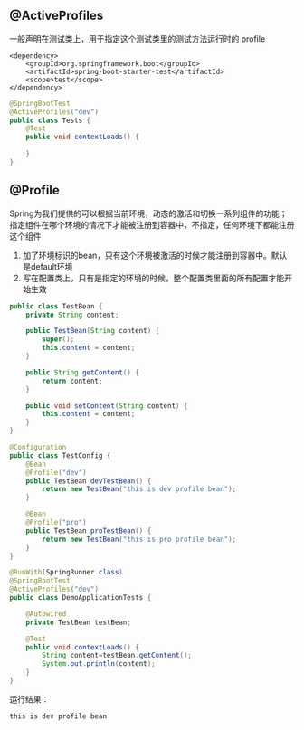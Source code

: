 ## @ActiveProfiles

一般声明在测试类上，用于指定这个测试类里的测试方法运行时的 profile

```mysql
<dependency>
    <groupId>org.springframework.boot</groupId>
    <artifactId>spring-boot-starter-test</artifactId>
    <scope>test</scope>
</dependency>
```

```java
@SpringBootTest
@ActiveProfiles("dev")
public class Tests {
    @Test
	public void contextLoads() {
	
	}
}
```

## @Profile

Spring为我们提供的可以根据当前环境，动态的激活和切换一系列组件的功能；指定组件在哪个环境的情况下才能被注册到容器中，不指定，任何环境下都能注册这个组件

1. 加了环境标识的bean，只有这个环境被激活的时候才能注册到容器中。默认是default环境
2. 写在配置类上，只有是指定的环境的时候，整个配置类里面的所有配置才能开始生效

```java
public class TestBean {
    private String content;

    public TestBean(String content) {
        super();
        this.content = content;
    }

    public String getContent() {
        return content;
    }

    public void setContent(String content) {
        this.content = content;
    }
}
```

```java
@Configuration
public class TestConfig {
    @Bean
    @Profile("dev")
    public TestBean devTestBean() {
        return new TestBean("this is dev profile bean");
    }

    @Bean
    @Profile("pro")
    public TestBean proTestBean() {
        return new TestBean("this is pro profile bean");
    }
}
```

```java
@RunWith(SpringRunner.class)
@SpringBootTest
@ActiveProfiles("dev")
public class DemoApplicationTests {

	@Autowired
	private TestBean testBean;

	@Test
	public void contextLoads() {
		String content=testBean.getContent();
		System.out.println(content);
	}
}
```

运行结果：

```cmd
this is dev profile bean
```



